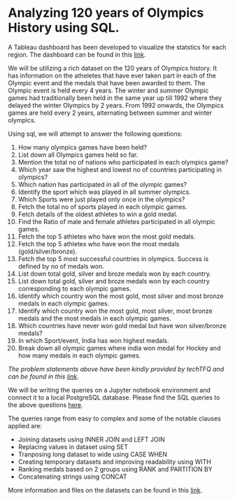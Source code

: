 # Analyzing 120 years of Olympics History using SQL.

A Tableau dashboard has been developed to visualize the statstics for each region. The dashboard can be found in this [link](https://public.tableau.com/app/profile/toon.jia.cheng/viz/Analyzing120yearsofOlympicsHistory/OlympicsHistoryt).

We will be utilizing a rich dataset on the 120 years of Olympics history. It has information on the atheletes that have ever taken part in each of the Olympic event and the medals that have been awarded to them. The Olympic event is held every 4 years. The winter and summer Olympic games had traditionally been held in the same year up till 1992 where they delayed the winter Olympics by 2 years. From 1992 onwards, the Olympics games are held every 2 years, alternating between summer and winter olympics.

Using sql, we will attempt to answer the following questions:

1. How many olympics games have been held?
2. List down all Olympics games held so far.
3. Mention the total no of nations who participated in each olympics game?
4. Which year saw the highest and lowest no of countries participating in olympics?
5. Which nation has participated in all of the olympic games?
6. Identify the sport which was played in all summer olympics.
7. Which Sports were just played only once in the olympics?
8. Fetch the total no of sports played in each olympic games.
9. Fetch details of the oldest athletes to win a gold medal.
10. Find the Ratio of male and female athletes participated in all olympic games.
11. Fetch the top 5 athletes who have won the most gold medals.
12. Fetch the top 5 athletes who have won the most medals (gold/silver/bronze).
13. Fetch the top 5 most successful countries in olympics. Success is defined by no of medals won.
14. List down total gold, silver and broze medals won by each country.
15. List down total gold, silver and broze medals won by each country corresponding to each olympic games.
16. Identify which country won the most gold, most silver and most bronze medals in each olympic games.
17. Identify which country won the most gold, most silver, most bronze medals and the most medals in each olympic games.
18. Which countries have never won gold medal but have won silver/bronze medals?
19. In which Sport/event, India has won highest medals.
20. Break down all olympic games where india won medal for Hockey and how many medals in each olympic games.

*The problem statements above have been kindly provided by techTFQ and can be found in this [link](https://techtfq.com/blog/practice-writing-sql-queries-using-real-dataset).*

We will be writing the queries on a Jupyter notebook environment and connect it to a local PostgreSQL database. Please find the SQL queries to the above questions [here](https://github.com/tjiacheng123/Analyzing_Olympics_History/blob/main/Analyzing_Olympics_History.ipynb). 

The queries range from easy to complex and some of the notable clauses applied are:
- Joining datasets using INNER JOIN and LEFT JOIN
- Replacing values in dataset using SET
- Tranposing long dataset to wide using CASE WHEN
- Creating temporary datasets and improving readability using WITH
- Ranking medals based on 2 groups using RANK and PARTITION BY
- Concatenating strings using CONCAT

More information and files on the datasets can be found in this [link](https://www.kaggle.com/datasets/heesoo37/120-years-of-olympic-history-athletes-and-results).
